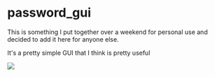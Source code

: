 # password_gui
This is something I put together over a weekend for personal use and decided to add it here for anyone else. 

It's a pretty simple GUI that I think is pretty useful

![](images/images1.png)
